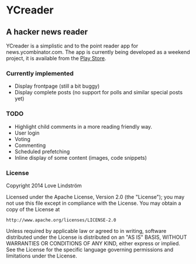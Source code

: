 # YCreader
## A hacker news reader

YCreader is a simplistic and to the point reader app for news.ycombinator.com. The app is currently being developed as a weekend project, it is available from the [Play Store](http://goo.gl/KaFqz9).

### Currently implemented
* Display frontpage (still a bit buggy)
* Display complete posts (no support for polls and similar special posts yet)

### TODO

* Highlight child comments in a more reading friendly way.
* User login
* Voting
* Commenting
* Scheduled prefetching
* Inline display of some content (images, code snippets)


### License

Copyright 2014 Love Lindström

Licensed under the Apache License, Version 2.0 (the "License");
you may not use this file except in compliance with the License.
You may obtain a copy of the License at

    http://www.apache.org/licenses/LICENSE-2.0

Unless required by applicable law or agreed to in writing, software
distributed under the License is distributed on an "AS IS" BASIS,
WITHOUT WARRANTIES OR CONDITIONS OF ANY KIND, either express or implied.
See the License for the specific language governing permissions and
limitations under the License.